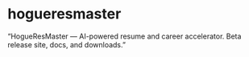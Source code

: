 # hogueresmaster
 “HogueResMaster — AI-powered resume and career accelerator. Beta release site, docs, and downloads.”
